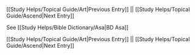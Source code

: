 [[Study Helps/Topical Guide/Art|Previous Entry]]  ||  [[Study Helps/Topical Guide/Ascend|Next Entry]]

 See [[Study Helps/Bible Dictionary/Asa|BD Asa]]

[[Study Helps/Topical Guide/Art|Previous Entry]]  ||  [[Study Helps/Topical Guide/Ascend|Next Entry]]